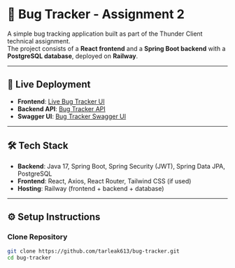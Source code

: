 # 🐞 Bug Tracker - Assignment 2

A simple bug tracking application built as part of the Thunder Client technical assignment.  
The project consists of a **React frontend** and a **Spring Boot backend** with a **PostgreSQL database**, deployed on **Railway**.

---

## 🚀 Live Deployment

- **Frontend**: [Live Bug Tracker UI](https://bug-tracker-frontend-production.up.railway.app)  
- **Backend API**: [Bug Tracker API](https://bug-tracker-production-ce38.up.railway.app)
- **Swagger UI**: [Bug Tracker Swagger UI](https://bug-tracker-production-ce38.up.railway.app/swagger-ui/index.html#/)  

---

## 🛠️ Tech Stack

- **Backend**: Java 17, Spring Boot, Spring Security (JWT), Spring Data JPA, PostgreSQL  
- **Frontend**: React, Axios, React Router, Tailwind CSS (if used)  
- **Hosting**: Railway (frontend + backend + database)  

---

## ⚙️ Setup Instructions

### Clone Repository
```bash
git clone https://github.com/tarleak613/bug-tracker.git
cd bug-tracker
